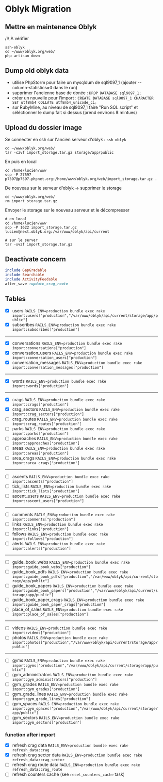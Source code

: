 # Oblyk Migration 

## Mettre en maintenance Oblyk
/!\ À vérifier
```shell
ssh-oblyk
cd ~/www/oblyk.org/web/
php artisan down
```

## Dump old oblyk data
- utilise PhpStorm pour faire un mysqldum de sql9097_1 (ajouter --column-statistics=0 dans le run)
- supprimer l'ancienne base de donée : `DROP DATABASE sql9097_1;`
- créer un nouvelle pour l'import : `CREATE DATABASE sql9097_1 CHARACTER SET utf8mb4 COLLATE utf8mb4_unicode_ci;`
- sur RubyMine, au niveau de sql9097_1 faire "Run SQL script" et séléctionner le dump fait si dessus (prend environs 8 mintues)

## Upload du dossier image
Se connecter en ssh sur l'ancien serveur d'oblyk : `ssh-oblyk`
```shell
cd ~/www/oblyk.org/web/
tar -czvf import_storage.tar.gz storage/app/public
```

En puis en local
```shell
cd /home/lucien/www
scp -P 27597 p7597@p7597.phpnet.org:/home/www/oblyk.org/web/import_storage.tar.gz .
```

De nouveau sur le serveur d'oblyk -> supprimer le storage
```shell
cd ~/www/oblyk.org/web/
rm import_storage.tar.gz
```

Envoyer le storage sur le nouveau serveur et le décompresser
```shell
# en local
cd /home/lucien/www
scp -P 1622 import_storage.tar.gz lucien@next.oblyk.org:/var/www/oblyk/api/current

# sur le server
tar -xvzf import_storage.tar.gz
```

## Deactivate concern

```ruby
include GapGradable
include Searchable
include ActivityFeedable
after_save :update_crag_route
```

## Tables

- [x] users `RAILS_ENV=production bundle exec rake import:users["production","/var/www/oblyk/api/current/storage/app/public"]`
- [X] subscribes `RAILS_ENV=production bundle exec rake import:subscribes["production"]`
----
- [x] conversations `RAILS_ENV=production bundle exec rake import:conversations["production"]`
- [x] conversation_users `RAILS_ENV=production bundle exec rake import:conversation_users["production"]`
- [x] conversation_messages `RAILS_ENV=production bundle exec rake import:conversation_messages["production"]`
----
- [x] words `RAILS_ENV=production bundle exec rake import:words["production"]`
----
- [x] crags `RAILS_ENV=production bundle exec rake import:crags["production"]`
- [x] crag_sectors `RAILS_ENV=production bundle exec rake import:crag_sectors["production"]`
- [ ] crag_routes `RAILS_ENV=production bundle exec rake import:crag_routes["production"]`
- [ ] parks `RAILS_ENV=production bundle exec rake import:parks["production"]`
- [ ] approaches `RAILS_ENV=production bundle exec rake import:approaches["production"]`
- [ ] areas `RAILS_ENV=production bundle exec rake import:areas["production"]`
- [ ] area_crags `RAILS_ENV=production bundle exec rake import:area_crags["production"]`
----
- [ ] ascents `RAILS_ENV=production bundle exec rake import:ascents["production"]`
- [ ] tick_lists `RAILS_ENV=production bundle exec rake import:tick_lists["production"]`
- [ ] ascent_users `RAILS_ENV=production bundle exec rake import:ascent_users["production"]`
----
- [ ] comments `RAILS_ENV=production bundle exec rake import:comments["production"]`
- [ ] links `RAILS_ENV=production bundle exec rake import:links["production"]`
- [ ] follows `RAILS_ENV=production bundle exec rake import:follows["production"]`
- [ ] alerts `RAILS_ENV=production bundle exec rake import:alerts["production"]`
----  
- [ ] guide_book_webs `RAILS_ENV=production bundle exec rake import:guide_book_webs["production"]`
- [ ] guide_book_pdfs `RAILS_ENV=production bundle exec rake import:guide_book_pdfs["production","/var/www/oblyk/api/current/storage/app/public"]`
- [ ] guide_book_papers `RAILS_ENV=production bundle exec rake import:guide_book_papers["production","/var/www/oblyk/api/current/storage/app/public"]`
- [ ] guide_book_paper_crags `RAILS_ENV=production bundle exec rake import:guide_book_paper_crags["production"]`
- [ ] place_of_sales `RAILS_ENV=production bundle exec rake import:place_of_sales["production"]`
----
- [ ] videos `RAILS_ENV=production bundle exec rake import:videos["production"]`
- [ ] photos `RAILS_ENV=production bundle exec rake import:photos["production","/var/www/oblyk/api/current/storage/app/public"]`
---
- [ ] gyms `RAILS_ENV=production bundle exec rake import:gyms["production","/var/www/oblyk/api/current/storage/app/public"]`
- [ ] gym_administrators `RAILS_ENV=production bundle exec rake import:gym_administrators["production"]`
- [ ] gym_grades `RAILS_ENV=production bundle exec rake import:gym_grades["production"]`
- [ ] gym_grade_lines `RAILS_ENV=production bundle exec rake import:gym_grade_lines["production"]`
- [ ] gym_spaces `RAILS_ENV=production bundle exec rake import:gym_spaces["production","/var/www/oblyk/api/current/storage/app/public"]`
- [ ] gym_sectors `RAILS_ENV=production bundle exec rake import:gym_sectors["production"]`

### function after import
- [x] refresh crag data `RAILS_ENV=production bundle exec rake refresh_data:crag`
- [x] refresh crag sector data `RAILS_ENV=production bundle exec rake refresh_data:crag_sector`
- [ ] refresh crag route data `RAILS_ENV=production bundle exec rake refresh_data:crag_route`
- [ ] refresh counters cache (see `reset_counters_cache` task)
